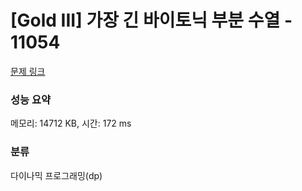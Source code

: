# [Gold III] 가장 긴 바이토닉 부분 수열 - 11054 

[문제 링크](https://www.acmicpc.net/problem/11054) 

### 성능 요약

메모리: 14712 KB, 시간: 172 ms

### 분류

다이나믹 프로그래밍(dp)

